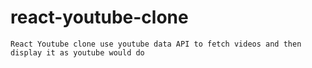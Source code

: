 # react-youtube-clone
    React Youtube clone use youtube data API to fetch videos and then display it as youtube would do